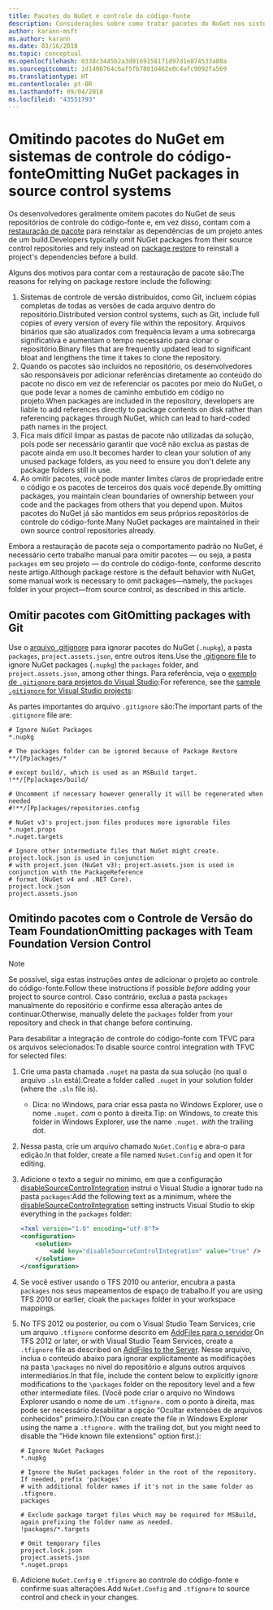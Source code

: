 ```yaml
---
title: Pacotes do NuGet e controle do código-fonte
description: Considerações sobre como tratar pacotes do NuGet nos sistemas de controle de versão e do código-fonte, e como omitir pacotes com git e TFVC.
author: karann-msft
ms.author: karann
ms.date: 03/16/2018
ms.topic: conceptual
ms.openlocfilehash: 0338c3445b2a3d8169158171d97d1e874533a80a
ms.sourcegitcommit: 1d1406764c6af5fb7801d462e0c4afc9092fa569
ms.translationtype: HT
ms.contentlocale: pt-BR
ms.lasthandoff: 09/04/2018
ms.locfileid: "43551793"
---
```

# <a name="omitting-nuget-packages-in-source-control-systems"></a><span data-ttu-id="6c1a2-103">Omitindo pacotes do NuGet em sistemas de controle do código-fonte</span><span class="sxs-lookup"><span data-stu-id="6c1a2-103">Omitting NuGet packages in source control systems</span></span>

<span data-ttu-id="6c1a2-104">Os desenvolvedores geralmente omitem pacotes do NuGet de seus repositórios de controle do código-fonte e, em vez disso, contam com a [restauração de pacote](package-restore.md) para reinstalar as dependências de um projeto antes de um build.</span><span class="sxs-lookup"><span data-stu-id="6c1a2-104">Developers typically omit NuGet packages from their source control repositories and rely instead on [package restore](package-restore.md) to reinstall a project's dependencies before a build.</span></span>

<span data-ttu-id="6c1a2-105">Alguns dos motivos para contar com a restauração de pacote são:</span><span class="sxs-lookup"><span data-stu-id="6c1a2-105">The reasons for relying on package restore include the following:</span></span>

1. <span data-ttu-id="6c1a2-106">Sistemas de controle de versão distribuídos, como Git, incluem cópias completas de todas as versões de cada arquivo dentro do repositório.</span><span class="sxs-lookup"><span data-stu-id="6c1a2-106">Distributed version control systems, such as Git, include full copies of every version of every file within the repository.</span></span> <span data-ttu-id="6c1a2-107">Arquivos binários que são atualizados com frequência levam a uma sobrecarga significativa e aumentam o tempo necessário para clonar o repositório.</span><span class="sxs-lookup"><span data-stu-id="6c1a2-107">Binary files that are frequently updated lead to significant bloat and lengthens the time it takes to clone the repository.</span></span>
1. <span data-ttu-id="6c1a2-108">Quando os pacotes são incluídos no repositório, os desenvolvedores são responsáveis por adicionar referências diretamente ao conteúdo do pacote no disco em vez de referenciar os pacotes por meio do NuGet, o que pode levar a nomes de caminho embutido em código no projeto.</span><span class="sxs-lookup"><span data-stu-id="6c1a2-108">When packages are included in the repository, developers are liable to add references directly to package contents on disk rather than referencing packages through NuGet, which can lead to hard-coded path names in the project.</span></span>
1. <span data-ttu-id="6c1a2-109">Fica mais difícil limpar as pastas de pacote não utilizadas da solução, pois pode ser necessário garantir que você não exclua as pastas de pacote ainda em uso.</span><span class="sxs-lookup"><span data-stu-id="6c1a2-109">It becomes harder to clean your solution of any unused package folders, as you need to ensure you don't delete any package folders still in use.</span></span>
1. <span data-ttu-id="6c1a2-110">Ao omitir pacotes, você pode manter limites claros de propriedade entre o código e os pacotes de terceiros dos quais você depende.</span><span class="sxs-lookup"><span data-stu-id="6c1a2-110">By omitting packages, you maintain clean boundaries of ownership between your code and the packages from others that you depend upon.</span></span> <span data-ttu-id="6c1a2-111">Muitos pacotes do NuGet já são mantidos em seus próprios repositórios de controle do código-fonte.</span><span class="sxs-lookup"><span data-stu-id="6c1a2-111">Many NuGet packages are maintained in their own source control repositories already.</span></span>

<span data-ttu-id="6c1a2-112">Embora a restauração de pacote seja o comportamento padrão no NuGet, é necessário certo trabalho manual para omitir pacotes &mdash; ou seja, a pasta `packages` em seu projeto &mdash; do controle do código-fonte, conforme descrito neste artigo.</span><span class="sxs-lookup"><span data-stu-id="6c1a2-112">Although package restore is the default behavior with NuGet, some manual work is necessary to omit packages&mdash;namely, the `packages` folder in your project&mdash;from source control, as described in this article.</span></span>

## <a name="omitting-packages-with-git"></a><span data-ttu-id="6c1a2-113">Omitir pacotes com Git</span><span class="sxs-lookup"><span data-stu-id="6c1a2-113">Omitting packages with Git</span></span>

<span data-ttu-id="6c1a2-114">Use o [arquivo .gitignore](https://git-scm.com/docs/gitignore) para ignorar pacotes do NuGet (`.nupkg`), a pasta `packages`, `project.assets.json`, entre outros itens.</span><span class="sxs-lookup"><span data-stu-id="6c1a2-114">Use the [.gitignore file](https://git-scm.com/docs/gitignore) to ignore NuGet packages (`.nupkg`) the `packages` folder, and `project.assets.json`, among other things.</span></span> <span data-ttu-id="6c1a2-115">Para referência, veja o [exemplo de `.gitignore` para projetos do Visual Studio](https://github.com/github/gitignore/blob/master/VisualStudio.gitignore):</span><span class="sxs-lookup"><span data-stu-id="6c1a2-115">For reference, see the [sample `.gitignore` for Visual Studio projects](https://github.com/github/gitignore/blob/master/VisualStudio.gitignore):</span></span>

<span data-ttu-id="6c1a2-116">As partes importantes do arquivo `.gitignore` são:</span><span class="sxs-lookup"><span data-stu-id="6c1a2-116">The important parts of the `.gitignore` file are:</span></span>

```gitignore
# Ignore NuGet Packages
*.nupkg

# The packages folder can be ignored because of Package Restore
**/[Pp]ackages/*

# except build/, which is used as an MSBuild target.
!**/[Pp]ackages/build/

# Uncomment if necessary however generally it will be regenerated when needed
#!**/[Pp]ackages/repositories.config

# NuGet v3's project.json files produces more ignorable files
*.nuget.props
*.nuget.targets

# Ignore other intermediate files that NuGet might create. project.lock.json is used in conjunction
# with project.json (NuGet v3); project.assets.json is used in conjunction with the PackageReference
# format (NuGet v4 and .NET Core).
project.lock.json
project.assets.json
```

## <a name="omitting-packages-with-team-foundation-version-control"></a><span data-ttu-id="6c1a2-117">Omitindo pacotes com o Controle de Versão do Team Foundation</span><span class="sxs-lookup"><span data-stu-id="6c1a2-117">Omitting packages with Team Foundation Version Control</span></span>

> [!Note]
> <span data-ttu-id="6c1a2-118">Se possível, siga estas instruções *antes* de adicionar o projeto ao controle do código-fonte.</span><span class="sxs-lookup"><span data-stu-id="6c1a2-118">Follow these instructions if possible *before* adding your project to source control.</span></span> <span data-ttu-id="6c1a2-119">Caso contrário, exclua a pasta `packages` manualmente do repositório e confirme essa alteração antes de continuar.</span><span class="sxs-lookup"><span data-stu-id="6c1a2-119">Otherwise, manually delete the `packages` folder from your repository and check in that change before continuing.</span></span>

<span data-ttu-id="6c1a2-120">Para desabilitar a integração de controle do código-fonte com TFVC para os arquivos selecionados:</span><span class="sxs-lookup"><span data-stu-id="6c1a2-120">To disable source control integration with TFVC for selected files:</span></span>

1. <span data-ttu-id="6c1a2-121">Crie uma pasta chamada `.nuget` na pasta da sua solução (no qual o arquivo `.sln` está).</span><span class="sxs-lookup"><span data-stu-id="6c1a2-121">Create a folder called `.nuget` in your solution folder (where the `.sln` file is).</span></span>
    - <span data-ttu-id="6c1a2-122">Dica: no Windows, para criar essa pasta no Windows Explorer, use o nome `.nuget.` *com* o ponto à direita.</span><span class="sxs-lookup"><span data-stu-id="6c1a2-122">Tip: on Windows, to create this folder in Windows Explorer, use the name `.nuget.` *with* the trailing dot.</span></span>

1. <span data-ttu-id="6c1a2-123">Nessa pasta, crie um arquivo chamado `NuGet.Config` e abra-o para edição.</span><span class="sxs-lookup"><span data-stu-id="6c1a2-123">In that folder, create a file named `NuGet.Config` and open it for editing.</span></span>

1. <span data-ttu-id="6c1a2-124">Adicione o texto a seguir no mínimo, em que a configuração [disableSourceControlIntegration](../reference/nuget-config-file.md#solution-section) instrui o Visual Studio a ignorar tudo na pasta `packages`:</span><span class="sxs-lookup"><span data-stu-id="6c1a2-124">Add the following text as a minimum, where the [disableSourceControlIntegration](../reference/nuget-config-file.md#solution-section) setting instructs Visual Studio to skip everything in the `packages` folder:</span></span>

   ```xml
   <?xml version="1.0" encoding="utf-8"?>
   <configuration>
       <solution>
           <add key="disableSourceControlIntegration" value="true" />
       </solution>
   </configuration>
   ```

1. <span data-ttu-id="6c1a2-125">Se você estiver usando o TFS 2010 ou anterior, encubra a pasta `packages` nos seus mapeamentos de espaço de trabalho.</span><span class="sxs-lookup"><span data-stu-id="6c1a2-125">If you are using TFS 2010 or earlier, cloak the `packages` folder in your workspace mappings.</span></span>

1. <span data-ttu-id="6c1a2-126">No TFS 2012 ou posterior, ou com o Visual Studio Team Services, crie um arquivo `.tfignore` conforme descrito em [AddFiles para o servidor](/vsts/tfvc/add-files-server.md?view=vsts#tfignore).</span><span class="sxs-lookup"><span data-stu-id="6c1a2-126">On TFS 2012 or later, or with Visual Studio Team Services, create a `.tfignore` file as described on [AddFiles to the Server](/vsts/tfvc/add-files-server.md?view=vsts#tfignore).</span></span> <span data-ttu-id="6c1a2-127">Nesse arquivo, inclua o conteúdo abaixo para ignorar explicitamente as modificações na pasta `\packages` no nível do repositório e alguns outros arquivos intermediários.</span><span class="sxs-lookup"><span data-stu-id="6c1a2-127">In that file, include the content below to explicitly ignore modifications to the `\packages` folder on the repository level and a few other intermediate files.</span></span> <span data-ttu-id="6c1a2-128">(Você pode criar o arquivo no Windows Explorer usando o nome de um `.tfignore.` com o ponto à direita, mas pode ser necessário desabilitar a opção “Ocultar extensões de arquivos conhecidos” primeiro.):</span><span class="sxs-lookup"><span data-stu-id="6c1a2-128">(You can create the file in Windows Explorer using the name a `.tfignore.` with the trailing dot, but you might need to disable the "Hide known file extensions" option first.):</span></span>

   ```cli
   # Ignore NuGet Packages
   *.nupkg

   # Ignore the NuGet packages folder in the root of the repository. If needed, prefix 'packages'
   # with additional folder names if it's not in the same folder as .tfignore.   
   packages

   # Exclude package target files which may be required for MSBuild, again prefixing the folder name as needed.
   !packages/*.targets

   # Omit temporary files
   project.lock.json
   project.assets.json
   *.nuget.props
   ```

1. <span data-ttu-id="6c1a2-129">Adicione `NuGet.Config` e `.tfignore` ao controle do código-fonte e confirme suas alterações.</span><span class="sxs-lookup"><span data-stu-id="6c1a2-129">Add `NuGet.Config` and `.tfignore` to source control and check in your changes.</span></span>

